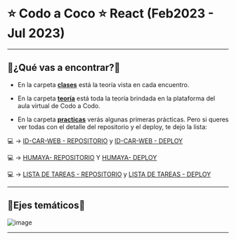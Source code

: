 # :star: Codo a Coco :star: React (Feb2023 - Jul 2023)

---

## :book:¿Qué vas a encontrar?:book:

- En la carpeta [**clases**](https://github.com/eugenia1984/react-varios-cursos/tree/main/09_cac_react/clases) está la teoría vista en cada encuentro.

- En la carpeta [**teoría**](https://github.com/eugenia1984/react-varios-cursos/tree/main/09_cac_react/teoria) está toda la teoría brindada en la plataforma del aula virtual de Codo a Codo.

- En la carpeta [**practicas**](https://github.com/eugenia1984/react-varios-cursos/tree/main/09_cac_react/practicas) verás algunas primeras prácticas. Pero si queres ver todas con el detalle del repositorio y el deploy, te dejo la lista:

:computer: -> [ID-CAR-WEB - REPOSITORIO](https://github.com/eugenia1984/id-car-web) y [ID-CAR-WEB - DEPLOY](https://eugenia1984.github.io/id-car-web/)

:computer: -> [HUMAYA-  REPOSITORIO](https://github.com/eugenia1984/humaya) Y [HUMAYA-  DEPLOY](https://eugenia1984.github.io/humaya) 

:computer: -> [LISTA DE TAREAS - REPOSITORIO](https://github.com/eugenia1984/listaDeTareas) y [LISTA DE TAREAS - DEPLOY](https://eugenia1984.github.io/listaDeTareas/)

---

## :book:Ejes temáticos:book:

![image](https://user-images.githubusercontent.com/72580574/222940110-5fd8e3a0-cbf0-4983-8607-b59602d29d13.png)


---
